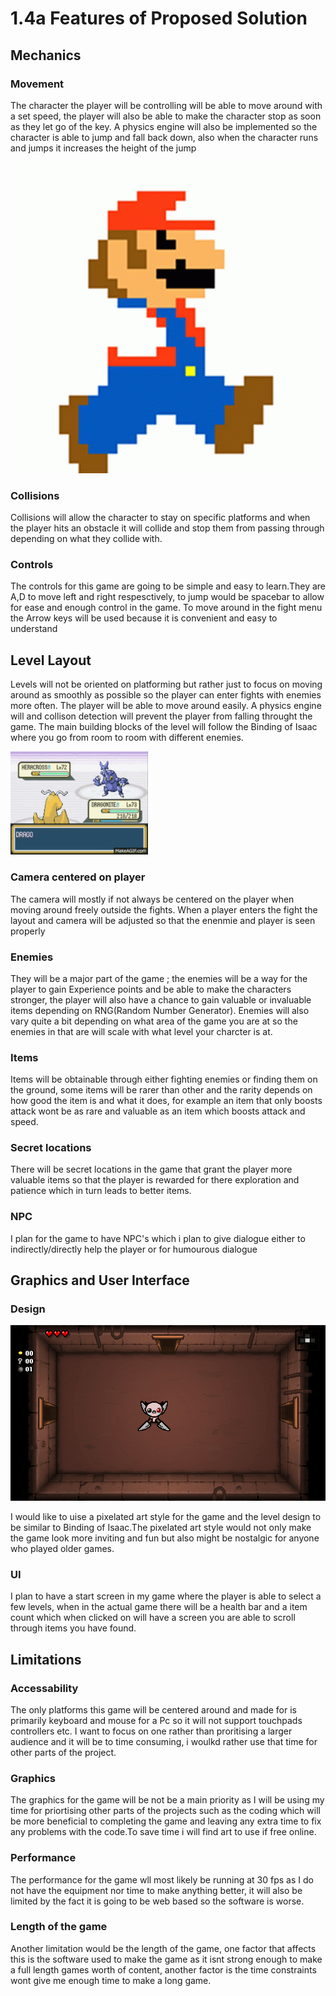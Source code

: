 # 1.4a Features of Proposed Solution

## Mechanics

### Movement

The character the player will be controlling will be able to move around with a set speed, the player will also be able to make the character stop as soon as they let go of the key. A physics engine will also be implemented so the character is able to jump and fall back down, also when the character runs and jumps it increases the height of the jump

![](../.gitbook/assets/mario-run.gif)

### Collisions

Collisions will allow the character to stay on specific platforms and when the player hits an obstacle it will collide and stop them from passing through depending on what they collide with.

### Controls

The controls for this game are going to be simple and easy to learn.They are A,D  to move left and right respesctively, to jump would be spacebar to allow for ease and enough control in the game. To move around in the fight menu the Arrow keys will be used because it is convenient and easy to understand



## Level Layout

Levels will not be oriented on platforming but rather just to focus on moving around as smoothly as possible so the player can enter fights with enemies more often. The player will be able to move  around easily. A physics engine will and collison detection will prevent the player from falling throught the game. The main building blocks of the level will follow the Binding of Isaac where you go from room to room with different enemies.

![](../.gitbook/assets/pokemon-fire-red.gif)

### Camera centered on player

The camera will mostly if not always be centered on the player when moving around freely outside the fights. When a player enters the fight the layout and camera will be adjusted so that the enenmie and player is seen properly&#x20;

### Enemies&#x20;

They will be a major part of the game ; the enemies will be a way for the player to gain Experience points and be able to make the characters stronger, the player will also have a chance to gain valuable or invaluable items depending on RNG(Random Number Generator). Enemies will also vary quite a bit depending on what area of the game you are at so the enemies in that are will scale with what level your charcter is at.

### Items&#x20;

Items will be obtainable through either fighting enemies or finding them on the ground, some items will be rarer than other and the rarity depends on how good the item is and what it does, for example an item that only boosts attack wont be as rare and valuable as an item which boosts attack and speed.

### Secret locations

There will be secret locations in the game that grant the player more valuable items so that the player is rewarded for there exploration and patience which in turn leads to better items.&#x20;

### NPC

I plan for the game to have NPC's which i plan to give dialogue either to indirectly/directly help the player or for humourous dialogue

## &#x20;  Graphics and User Interface

### Design

&#x20;                                                                                                                         &#x20;

![](../.gitbook/assets/jeRq6Jw.gif)

I would like to uise a pixelated art style for the game and the level design to be similar to Binding of Isaac.The pixelated art style would not only make the game look more inviting and fun but also might be nostalgic for anyone who played older games.&#x20;

### UI

I plan to have a start screen in my game where the player is able to select a few levels, when in the actual game there will be a health bar and a item count which when clicked on will have a screen you are able to scroll through items you have found.                                                                                                                                               &#x20;

## Limitations

### Accessability

The only platforms this game will be centered around and made for is primarily keyboard and mouse for a Pc so it will not support touchpads controllers etc. I want to focus on one rather than proritising a larger audience and it will be to time consuming, i woulkd rather use that time for other parts of the project.

### Graphics&#x20;

The graphics for the game will be not be a main priority as I will be using my time for priortising other parts of the projects such as the coding which will be more beneficial to completing the game and leaving any extra time to fix any problems with the code.To save time i will find art to use if free online.

### Performance

The performance for the game wll most likely be running at 30 fps as I do not have the equipment nor time to make anything better, it will also be limited by the fact it is going to be web based so the software is worse.

### Length of the game

Another limitation would be the length of the game, one factor that affects this is the software used to make the game as it isnt strong enough to make a full length games worth of content, another factor is the time constraints wont give me enough time to make a long game.

